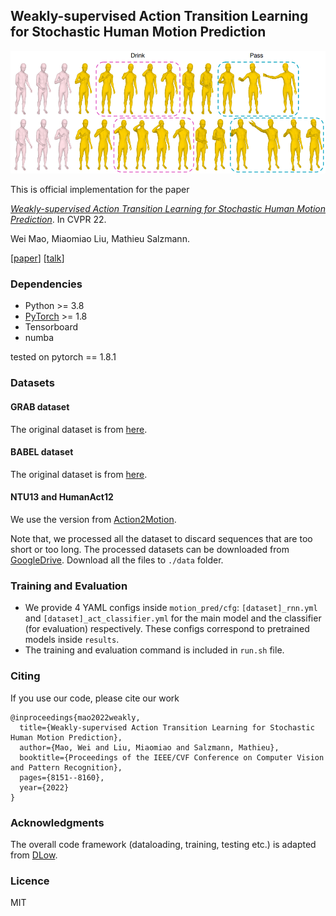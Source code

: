 ## Weakly-supervised Action Transition Learning for Stochastic Human Motion Prediction
![Loading WAT Overview](data/overview.png "WAT overview")

This is official implementation for the paper

[_Weakly-supervised Action Transition Learning for Stochastic Human Motion Prediction_](https://arxiv.org/abs/2205.15608). In CVPR 22.

Wei Mao, Miaomiao Liu, Mathieu Salzmann. 

[[paper](https://arxiv.org/abs/2205.15608)] [[talk](https://www.youtube.com/watch?v=OyG8-DVJfAQ&ab_channel=WeiMao)]

### Dependencies
* Python >= 3.8
* [PyTorch](https://pytorch.org) >= 1.8
* Tensorboard
* numba

tested on pytorch == 1.8.1

### Datasets
#### GRAB dataset
The original dataset is from [here](https://grab.is.tue.mpg.de/).
#### BABEL dataset
The original dataset is from [here](https://babel.is.tue.mpg.de/).
#### NTU13 and HumanAct12
We use the version from [Action2Motion](https://github.com/EricGuo5513/action-to-motion).

Note that, we processed all the dataset to discard sequences that are too short or too long. The processed datasets can be downloaded from [GoogleDrive](https://drive.google.com/drive/folders/140d7Bhzy3aUttWuOUBguVLQXJI5b2dou?usp=sharing). Download all the files to ``./data`` folder.

### Training and Evaluation
* We provide 4 YAML configs inside ``motion_pred/cfg``: `[dataset]_rnn.yml` and `[dataset]_act_classifier.yml` for the main model and the classifier (for evaluation) respectively. These configs correspond to pretrained models inside ``results``.
* The training and evaluation command is included in ``run.sh`` file.

### Citing

If you use our code, please cite our work

```
@inproceedings{mao2022weakly,
  title={Weakly-supervised Action Transition Learning for Stochastic Human Motion Prediction},
  author={Mao, Wei and Liu, Miaomiao and Salzmann, Mathieu},
  booktitle={Proceedings of the IEEE/CVF Conference on Computer Vision and Pattern Recognition},
  pages={8151--8160},
  year={2022}
}
```

### Acknowledgments

The overall code framework (dataloading, training, testing etc.) is adapted from [DLow](https://github.com/Khrylx/DLow). 

### Licence
MIT
